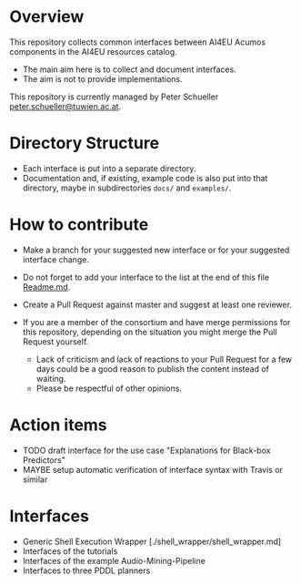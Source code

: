 # Overview

This repository collects common interfaces between AI4EU Acumos components in the AI4EU resources catalog.

* The main aim here is to collect and document interfaces.
* The aim is not to provide implementations.

This repository is currently managed by Peter Schueller <peter.schueller@tuwien.ac.at>.

# Directory Structure

* Each interface is put into a separate directory.
* Documentation and, if existing, example code is also put into that directory, maybe in subdirectories `docs/` and `examples/`.

# How to contribute

* Make a branch for your suggested new interface or for your suggested interface change.
* Do not forget to add your interface to the list at the end of this file [Readme.md](https://github.com/ai4eu/interfaces/edit/master/README.md).
* Create a Pull Request against master and suggest at least one reviewer.
* If you are a member of the consortium and have merge permissions for this repository, depending on the situation you might merge the Pull Request yourself.

  - Lack of criticism and lack of reactions to your Pull Request for a few days could be a good reason to publish the content instead of waiting.
  - Please be respectful of other opinions.

# Action items

* TODO draft interface for the use case "Explanations for Black-box Predictors"
* MAYBE setup automatic verification of interface syntax with Travis or similar

# Interfaces

* Generic Shell Execution Wrapper [./shell_wrapper/shell_wrapper.md]
* Interfaces of the tutorials
* Interfaces of the example Audio-Mining-Pipeline
* Interfaces to three PDDL planners
